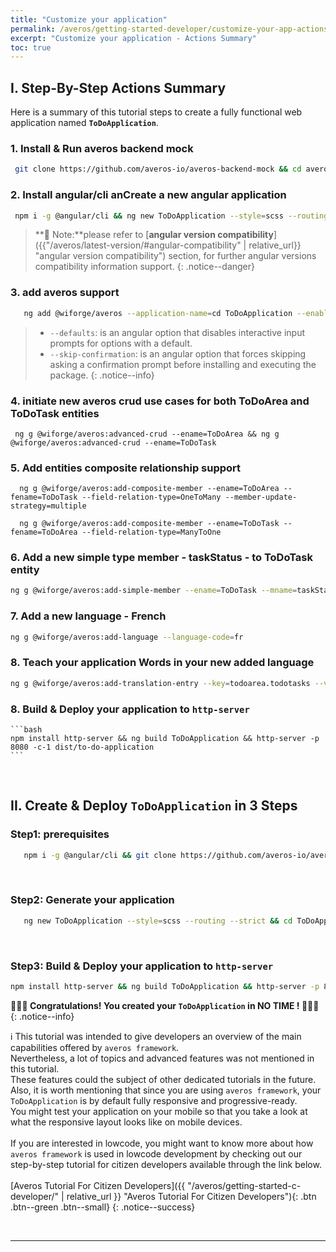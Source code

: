 ```yaml
---
title: "Customize your application"
permalink: /averos/getting-started-developer/customize-your-app-actions-summary/
excerpt: "Customize your application - Actions Summary"
toc: true
---
```


## **I. Step-By-Step Actions Summary**

Here is a summary of this tutorial steps to create a fully functional web application named **`ToDoApplication`**.<br/>

### 1. **Install & Run averos backend mock**
   
   ```bash
    git clone https://github.com/averos-io/averos-backend-mock && cd averos-backend-mock && npm install && npm start
   ```


### 2. **Install angular/cli anCreate a new angular application**
   
   ```bash
    npm i -g @angular/cli && ng new ToDoApplication --style=scss --routing --strict && cd ToDoApplication
   ```

 >**🚩 Note:**please refer to [**angular version compatibility**]({{"/averos/latest-version/#angular-compatibility" | relative_url}} "angular version compatibility") section, for further angular versions compatibility information support.
 {: .notice--danger}

### 3. **add averos support**

   ```bash
      ng add @wiforge/averos --application-name=cd ToDoApplication --enable-authentication --authentication-provider=custom --default-language-code=en --defaults --skip-confirmation
   ```

> - `--defaults`: is an angular option that disables interactive input prompts for    options with a default.
> - `--skip-confirmation`: is an angular option that forces skipping asking a confirmation prompt before installing and executing the package.
{: .notice--info}

### 4. **initiate new averos crud use cases for both ToDoArea and ToDoTask entities**
    
     ng g @wiforge/averos:advanced-crud --ename=ToDoArea && ng g @wiforge/averos:advanced-crud --ename=ToDoTask

### 5. **Add entities composite relationship support**

      ng g @wiforge/averos:add-composite-member --ename=ToDoArea --fename=ToDoTask --field-relation-type=OneToMany --member-update-strategy=multiple

      ng g @wiforge/averos:add-composite-member --ename=ToDoTask --fename=ToDoArea --field-relation-type=ManyToOne

### 6. **Add a new simple type member - taskStatus - to ToDoTask entity**

   ```bash
   ng g @wiforge/averos:add-simple-member --ename=ToDoTask --mname=taskStatus --memberType=enumeration --list-of-enum-values=closed,active,pending
   ``` 

### 7. **Add a new language - French**

   ```bash
   ng g @wiforge/averos:add-language --language-code=fr
   ``` 

### 8. **Teach your application Words in your new added language**

   ```bash
ng g @wiforge/averos:add-translation-entry --key=todoarea.todotasks --value='Tâches' --lang=fr && ng g @wiforge/averos:add-translation-entry --key=todotask.status --value='Etat de la tâche' --lang=fr && ng g @wiforge/averos:add-translation-entry --key=todoarea.name --value='Nom' --lang=fr && ng g @wiforge/averos:add-translation-entry --key=todoarea.description --value='Description' --lang=fr && ng g @wiforge/averos:add-translation-entry --key=todoarea.createdat --value='Date de Création' --lang=fr && ng g @wiforge/averos:add-translation-entry --key=todotask.name --value='Nom' --lang=fr && ng g @wiforge/averos:add-translation-entry --key=todotask.description --value='Description' --lang=fr && ng g @wiforge/averos:add-translation-entry --key=todotask.createdat --value='Date de Création' --lang=fr && ng g @wiforge/averos:add-translation-entry --key=todotask.updatedat --value='Date de mise à jour' --lang=fr && ng g @wiforge/averos:add-translation-entry --key=todoarea.updatedat --value='Date de mise à jour' --lang=fr && ng g @wiforge/averos:add-translation-entry --key=uc.create.todoarea.title --value='Créer un domaine' --lang=fr && ng g @wiforge/averos:add-translation-entry --key=uc.create.todoarea.label --value='Details du domaine' --lang=fr && ng g @wiforge/averos:add-translation-entry --key=uc.edit.todoarea.title --value='Editer un domaine' --lang=fr && ng g @wiforge/averos:add-translation-entry --key=uc.edit.todoarea.label --value='Détail du domaine' --lang=fr && ng g @wiforge/averos:add-translation-entry --key=uc.view.todoarea.title --value='Consulter un domaine' --lang=fr && ng g @wiforge/averos:add-translation-entry --key=uc.view.todoarea.label --value='Details du domaine' --lang=fr && ng g @wiforge/averos:add-translation-entry --key=uc.search.todoarea.title --value='Recherche de domaine' --lang=fr && ng g @wiforge/averos:add-translation-entry --key=uc.search.todoarea.label --value='Critères de recherche' --lang=fr && ng g @wiforge/averos:add-translation-entry --key=menu.todoarea --value='Domaine' --lang=fr && ng g @wiforge/averos:add-translation-entry --key=menu.todoarea.search --value='Rechercher' --lang=fr && ng g @wiforge/averos:add-translation-entry --key=menu.todoarea.add --value='Ajouter' --lang=fr && ng g @wiforge/averos:add-translation-entry --key=uc.create.todotask.title --value='Créer Une Tâche' --lang=fr && ng g @wiforge/averos:add-translation-entry --key=uc.create.todotask.label --value='Détails de la tâche' --lang=fr && ng g @wiforge/averos:add-translation-entry --key=uc.edit.todotask.title --value='Editer une tâche' --lang=fr && ng g @wiforge/averos:add-translation-entry --key=uc.edit.todotask.label --value='Détails de la tâche' --lang=fr && ng g @wiforge/averos:add-translation-entry --key=uc.view.todotask.title --value='Consulter les Tâches' --lang=fr && ng g @wiforge/averos:add-translation-entry --key=uc.view.todotask.label --value='Détails de la Tâche' --lang=fr && ng g @wiforge/averos:add-translation-entry --key=menu.todotask --value='Tâches' --lang=fr && ng g @wiforge/averos:add-translation-entry --key=menu.todotask.add --value='Ajouter' --lang=fr && ng g @wiforge/averos:add-translation-entry --key=uc.search.todotask.title --value='Rechercher des Tâches' --lang=fr && ng g @wiforge/averos:add-translation-entry --key=uc.search.todotask.label --value='Critères de Recherche' --lang=fr && ng g @wiforge/averos:add-translation-entry --key=menu.todotask.search --value='Recherche' --lang=fr && ng g @wiforge/averos:add-translation-entry --key=todoarea.createdby --value='Créateur' --lang=fr && ng g @wiforge/averos:add-translation-entry --key=todoarea.updatedby --value='Modificateur' --lang=fr && ng g @wiforge/averos:add-translation-entry --key=todotask.createdby --value='Créateur' --lang=fr && ng g @wiforge/averos:add-translation-entry --key=todotask.updatedby --value='Modificateur' --lang=fr && ng g @wiforge/averos:add-translation-entry --key=todotask.status.ACTIVE --value='Tâche Activée' --lang=fr && ng g @wiforge/averos:add-translation-entry --key=todotask.status.CLOSED --value='Tâche Finalisée' --lang=fr && ng g @wiforge/averos:add-translation-entry --key=todotask.status.NEW --value='Tâche Initiée' --lang=fr
   ``` 

###  8. **Build & Deploy your application to `http-server`**

    ```bash
    npm install http-server && ng build ToDoApplication && http-server -p 8080 -c-1 dist/to-do-application
    ```

<br/>


## **II. Create & Deploy `ToDoApplication` in 3 Steps**

### **Step1: prerequisites**

```bash
   npm i -g @angular/cli && git clone https://github.com/averos-io/averos-backend-mock && cd averos-backend-mock && npm install && npm start
```
<br/>

### **Step2: Generate your application**

```bash
   ng new ToDoApplication --style=scss --routing --strict && cd ToDoApplication && ng add @wiforge/averos --application-name=ToDoApplication --enable-authentication --authentication-provider=custom --default-language-code=en --defaults --skip-confirmation && ng g @wiforge/averos:averos-entity --name=ToDoArea --sname=ToDoAreaService --defaults && ng g @wiforge/averos:averos-entity --name=ToDoTask --sname=ToDoTaskService --defaults && ng g @wiforge/averos:advanced-crud --ename=ToDoArea --defaults && ng g @wiforge/averos:create-entity-uc --name=CreateToDoTask --ename=ToDoTask --defaults && ng g @wiforge/averos:search-entity-uc --name=SearchToDoTask --ename=ToDoTask --defaults && ng g @wiforge/averos:create-page --name=MyPublicPage --target-menu=top --space=public --update-route-menu --defaults && ng g @wiforge/averos:add-composite-member --ename=ToDoArea --fename=ToDoTask --field-relation-type=OneToMany --member-update-strategy=single && ng g @wiforge/averos:add-simple-member --ename=ToDoTask --mname=status --member-type=enumeration --list-of-enum-values=Active,Closed,New && ng g @wiforge/averos:add-language --language-code=fr && ng g @wiforge/averos:add-translation-entry --key=todoarea.todotasks --value='Tâches' --lang=fr && ng g @wiforge/averos:add-translation-entry --key=todotask.status --value='Etat de la tâche' --lang=fr && ng g @wiforge/averos:add-translation-entry --key=todoarea.name --value='Nom' --lang=fr && ng g @wiforge/averos:add-translation-entry --key=todoarea.description --value='Description' --lang=fr && ng g @wiforge/averos:add-translation-entry --key=todoarea.createdat --value='Date de Création' --lang=fr && ng g @wiforge/averos:add-translation-entry --key=todotask.name --value='Nom' --lang=fr && ng g @wiforge/averos:add-translation-entry --key=todotask.description --value='Description' --lang=fr && ng g @wiforge/averos:add-translation-entry --key=todotask.createdat --value='Date de Création' --lang=fr && ng g @wiforge/averos:add-translation-entry --key=todotask.updatedat --value='Date de mise à jour' --lang=fr && ng g @wiforge/averos:add-translation-entry --key=todoarea.updatedat --value='Date de mise à jour' --lang=fr && ng g @wiforge/averos:add-translation-entry --key=uc.create.todoarea.title --value='Créer un domaine' --lang=fr && ng g @wiforge/averos:add-translation-entry --key=uc.create.todoarea.label --value='Details du domaine' --lang=fr && ng g @wiforge/averos:add-translation-entry --key=uc.edit.todoarea.title --value='Editer un domaine' --lang=fr && ng g @wiforge/averos:add-translation-entry --key=uc.edit.todoarea.label --value='Détail du domaine' --lang=fr && ng g @wiforge/averos:add-translation-entry --key=uc.view.todoarea.title --value='Consulter un domaine' --lang=fr && ng g @wiforge/averos:add-translation-entry --key=uc.view.todoarea.label --value='Details du domaine' --lang=fr && ng g @wiforge/averos:add-translation-entry --key=uc.search.todoarea.title --value='Recherche de domaine' --lang=fr && ng g @wiforge/averos:add-translation-entry --key=uc.search.todoarea.label --value='Critères de recherche' --lang=fr && ng g @wiforge/averos:add-translation-entry --key=menu.todoarea --value='Domaine' --lang=fr && ng g @wiforge/averos:add-translation-entry --key=menu.todoarea.search --value='Rechercher' --lang=fr && ng g @wiforge/averos:add-translation-entry --key=menu.todoarea.add --value='Ajouter' --lang=fr && ng g @wiforge/averos:add-translation-entry --key=uc.create.todotask.title --value='Créer Une Tâche' --lang=fr && ng g @wiforge/averos:add-translation-entry --key=uc.create.todotask.label --value='Détails de la tâche' --lang=fr && ng g @wiforge/averos:add-translation-entry --key=uc.edit.todotask.title --value='Editer une tâche' --lang=fr && ng g @wiforge/averos:add-translation-entry --key=uc.edit.todotask.label --value='Détails de la tâche' --lang=fr && ng g @wiforge/averos:add-translation-entry --key=uc.view.todotask.title --value='Consulter les Tâches' --lang=fr && ng g @wiforge/averos:add-translation-entry --key=uc.view.todotask.label --value='Détails de la Tâche' --lang=fr && ng g @wiforge/averos:add-translation-entry --key=menu.todotask --value='Tâches' --lang=fr && ng g @wiforge/averos:add-translation-entry --key=menu.todotask.add --value='Ajouter' --lang=fr && ng g @wiforge/averos:add-translation-entry --key=uc.search.todotask.title --value='Rechercher des Tâches' --lang=fr && ng g @wiforge/averos:add-translation-entry --key=uc.search.todotask.label --value='Critères de Recherche' --lang=fr && ng g @wiforge/averos:add-translation-entry --key=menu.todotask.search --value='Recherche' --lang=fr && ng g @wiforge/averos:add-translation-entry --key=todoarea.createdby --value='Créateur' --lang=fr && ng g @wiforge/averos:add-translation-entry --key=todoarea.updatedby --value='Modificateur' --lang=fr && ng g @wiforge/averos:add-translation-entry --key=todotask.createdby --value='Créateur' --lang=fr && ng g @wiforge/averos:add-translation-entry --key=todotask.updatedby --value='Modificateur' --lang=fr && ng g @wiforge/averos:add-translation-entry --key=todotask.status.ACTIVE --value='Tâche Activée' --lang=fr && ng g @wiforge/averos:add-translation-entry --key=todotask.status.CLOSED --value='Tâche Finalisée' --lang=fr && ng g @wiforge/averos:add-translation-entry --key=todotask.status.NEW --value='Tâche Initiée' --lang=fr && ng g @wiforge/averos:averos-config --id=ToDoAreaService --type=service --host=localhost --port=3333 --protocol=http --endpoint=/todoareas --defaults && ng g @wiforge/averos:averos-config --id=ToDoTaskService --type=service --host=localhost --port=3333 --protocol=http --endpoint=/todotasks --defaults && ng g @wiforge/averos:averos-config --id=AuthService --type=service --host=localhost --port=3333 --protocol=http --endpoint=/auth/ --defaults && ng g @wiforge/averos:averos-config --id=UserService --type=service --host=localhost --port=3333 --protocol=http --endpoint=/uapi/users/ --defaults
```
<br/>

### **Step3: Build & Deploy your application to `http-server`**

```bash
npm install http-server && ng build ToDoApplication && http-server -p 8080 -c-1 dist/to-do-application
```

**🎉🎉🎉 Congratulations! You created your `ToDoApplication` in NO TIME ! 🎉🎉🎉**
{: .notice--info}


ℹ️ This tutorial was intended to give developers an overview of the main capabilities offered by `averos framework`.<br/>
Nevertheless, a lot of topics and advanced features was not mentioned in this tutorial.<br/>
These features could the subject of other dedicated tutorials in the future.<br/>
Also, it is worth mentioning that since you are using `averos framework`, your `ToDoApplication` is by default fully responsive and progressive-ready.<br/>
You might test your application on your mobile so that you take a look at what the responsive layout looks like on mobile devices.<br/><br/>
If you are interested in lowcode, you might want to know more about how `averos framework` is used in lowcode development by checking out our step-by-step tutorial for citizen developers available through the link below.<br/><br/>
[Averos Tutorial For Citizen Developers]({{ "/averos/getting-started-c-developer/" | relative_url }} "Averos Tutorial For Citizen Developers"){: .btn .btn--green .btn--small}
{: .notice--success}

<br/>

------

<div style="display: flex;flex-direction: row;justify-content: center;"> 
   <div style="width: 22em;" align="center">
         <div id="averos-anim"></div>
   </div>
</div>